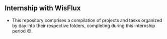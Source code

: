 ## Internship with WisFlux
* This repository comprises a compilation of projects and tasks organized by day into their respective folders, completing during this internship period 😊.

